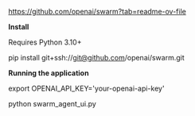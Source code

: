 https://github.com/openai/swarm?tab=readme-ov-file


**Install**

Requires Python 3.10+

pip install git+ssh://git@github.com/openai/swarm.git

**Running the application**

export OPENAI_API_KEY='your-openai-api-key'

python swarm_agent_ui.py

